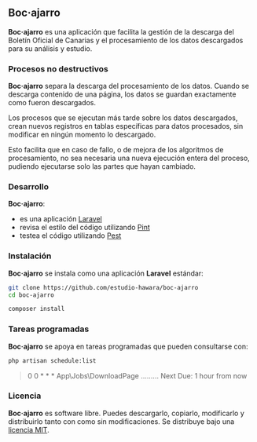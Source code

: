 ## Boc·ajarro

**Boc·ajarro** es una aplicación que facilita la gestión de la descarga del Boletín Oficial de Canarias y el procesamiento de los datos descargados para su análisis y estudio.

### Procesos no destructivos

**Boc·ajarro** separa la descarga del procesamiento de los datos. Cuando se descarga contenido de una página, los datos se guardan exactamente como fueron descargados.

Los procesos que se ejecutan más tarde sobre los datos descargados, crean nuevos registros en tablas específicas para datos procesados, sin modificar en ningún momento lo descargado.

Esto facilita que en caso de fallo, o de mejora de los algoritmos de procesamiento, no sea necesaria una nueva ejecución entera del proceso, pudiendo ejecutarse solo las partes que hayan cambiado.

### Desarrollo

**Boc·ajarro**:

-   es una aplicación [Laravel](https://laravel.com)
-   revisa el estilo del código utilizando [Pint](https://laravel.com/docs/11.x/pint)
-   testea el código utilizando [Pest](https://pestphp.com)

### Instalación

**Boc·ajarro** se instala como una aplicación **Laravel** estándar:

```bash
git clone https://github.com/estudio-hawara/boc-ajarro
cd boc-ajarro

composer install
```

### Tareas programadas

**Boc·ajarro** se apoya en tareas programadas que pueden consultarse con:

```bash
php artisan schedule:list
```

> 0 0 \* \* \* App\Jobs\DownloadPage ......... Next Due: 1 hour from now

### Licencia

**Boc·ajarro** es software libre. Puedes descargarlo, copiarlo, modificarlo y distribuirlo tanto con como sin modificaciones. Se distribuye bajo una [licencia MIT](https://opensource.org/licenses/MIT).
